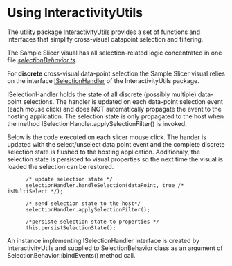 # Using InteractivityUtils

The utility package [InteractivityUtils](https://github.com/Microsoft/powerbi-visuals-utils-interactivityutils) provides a set of functions and interfaces that simplify cross-visual datapoint selection and filtering. 

The Sample Slicer visual has all selection-related logic concentrated in one file [*selectionBehavior.ts*](/src/selectionBehavior.ts).

For <b>discrete</b> cross-visual data-point selection the Sample Slicer visual relies on the interface [ISelectionHandler](https://github.com/Microsoft/powerbi-visuals-utils-interactivityutils/blob/master/src/interactivityservice.ts) of the InteractivityUtils package. 

ISelectionHandler holds the state of all discrete (possibly multiple) data-point selections. The handler is updated on each data-point selection event (each mouse click) and does NOT automatically propagate the event to the hosting application. The selection state is only propagated to the host when the method ISelectionHandler.applySelectionFilter() is invoked. 

Below is the code executed on each slicer mouse click. The hander is updated with the select/unselect data point event and the complete discrete selection state is flushed to the hosting application. Additionaly, the selection state is persisted to visual properties so the next time the visual is loaded the selection can be restored. 

```
      /* update selection state */
      selectionHandler.handleSelection(dataPoint, true /* isMultiSelect */);

      /* send selection state to the host*/
      selectionHandler.applySelectionFilter();

      /*persiste selection state to properties */
      this.persistSelectionState();
```

An instance implementing ISelectionHandler interface is created by InteractivityUtils and supplied to SelectionBehavior class as an argument of SelectionBehavior::bindEvents() method call. 
